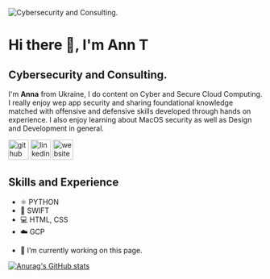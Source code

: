 ![Cybersecurity and Consulting. ](https://scontent-lga3-2.xx.fbcdn.net/v/t39.30808-6/252061283_10226141222414255_153101295971022444_n.jpg?_nc_cat=104&ccb=1-5&_nc_sid=730e14&_nc_ohc=VzQZ6xVtOVAAX_XXMDO&_nc_ht=scontent-lga3-2.xx&oh=167d1497b1b1f8c25c1dde5c163691f1&oe=619409EC)


# Hi there 👋, I'm Ann T
## Cybersecurity and Consulting. 


I'm **Anna** from Ukraine, I do content on Cyber and Secure Cloud Computing. I really enjoy wep app security and sharing foundational knowledge matched with offensive and defensive skills developed through hands on experience. I also enjoy learning about MacOS security as well as Design and Development in general. 


[<img src='https://cdn.jsdelivr.net/npm/simple-icons@3.0.1/icons/github.svg' alt='github' height='40'>](https://github.com/akeysny)  [<img src='https://cdn.jsdelivr.net/npm/simple-icons@3.0.1/icons/linkedin.svg' alt='linkedin' height='40'>](https://www.linkedin.com/in/https://www.linkedin.com/in/anna-taylor-cyberblog//)  [<img src='https://cdn.jsdelivr.net/npm/simple-icons@3.0.1/icons/icloud.svg' alt='website' height='40'>](https://akeysny.github.io/)  

## Skills and Experience

* ⚛️ PYTHON
* 📱 SWIFT
* 💻 HTML, CSS
* ☁️ GCP


- 🔭 I’m currently working on this page. 



[![Anurag's GitHub stats](https://github-readme-stats.vercel.app/api?username=akeysny)](https://github.com/anuraghazra/github-readme-stats)





